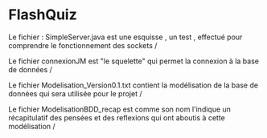 # FlashQuiz

Le fichier : SimpleServer.java est une esquisse , un test , effectué pour comprendre le fonctionnement des sockets /   

Le fichier connexionJM est "le squelette" qui permet la connexion à la base de données / 
  
Le fichier Modelisation_Version0.1.txt contient la modélisation de la base de données qui sera utilisée pour le projet / 
  
Le fichier ModelisationBDD_recap est comme son nom l'indique un récapitulatif des pensées et des reflexions qui ont aboutis à cette modélisation /   

